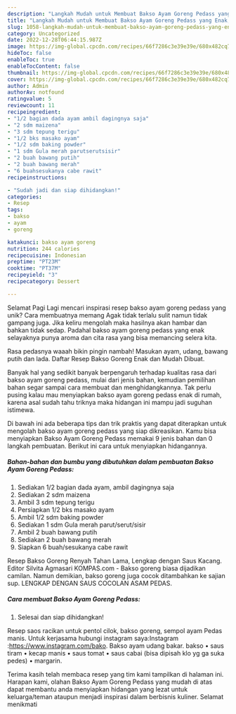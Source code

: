 ```yaml
---
description: "Langkah Mudah untuk Membuat Bakso Ayam Goreng Pedass yang Enak, Enak"
title: "Langkah Mudah untuk Membuat Bakso Ayam Goreng Pedass yang Enak, Enak"
slug: 1058-langkah-mudah-untuk-membuat-bakso-ayam-goreng-pedass-yang-enak-enak
category: Uncategorized
date: 2022-12-28T06:44:15.987Z
image: https://img-global.cpcdn.com/recipes/66f7286c3e39e39e/680x482cq70/bakso-ayam-goreng-pedass-foto-resep-utama.jpg
hideToc: false
enableToc: true
enableTocContent: false
thumbnail: https://img-global.cpcdn.com/recipes/66f7286c3e39e39e/680x482cq70/bakso-ayam-goreng-pedass-foto-resep-utama.jpg
cover: https://img-global.cpcdn.com/recipes/66f7286c3e39e39e/680x482cq70/bakso-ayam-goreng-pedass-foto-resep-utama.jpg
author: Admin
authorAv: notfound
ratingvalue: 5
reviewcount: 11
recipeingredient:
- "1/2 bagian dada ayam ambil dagingnya saja"
- "2 sdm maizena"
- "3 sdm tepung terigu"
- "1/2 bks masako ayam"
- "1/2 sdm baking powder"
- "1 sdm Gula merah parutserutsisir"
- "2 buah bawang putih"
- "2 buah bawang merah"
- "6 buahsesukanya cabe rawit"
recipeinstructions:

- "Sudah jadi dan siap dihidangkan!"
categories:
- Resep
tags:
- bakso
- ayam
- goreng

katakunci: bakso ayam goreng 
nutrition: 244 calories
recipecuisine: Indonesian
preptime: "PT23M"
cooktime: "PT37M"
recipeyield: "3"
recipecategory: Dessert

---
```



Selamat Pagi Lagi mencari inspirasi resep bakso ayam goreng pedass yang unik? Cara membuatnya memang Agak tidak terlalu sulit namun tidak gampang juga. Jika keliru mengolah maka hasilnya akan hambar dan bahkan tidak sedap. Padahal bakso ayam goreng pedass yang enak selayaknya punya aroma dan cita rasa yang bisa memancing selera kita.


Rasa pedasnya waaah bikin pingin nambah! Masukan ayam, udang, bawang putih dan lada. Daftar Resep Bakso Goreng Enak dan Mudah Dibuat.

Banyak hal yang sedikit banyak berpengaruh terhadap kualitas rasa dari bakso ayam goreng pedass, mulai dari jenis bahan, kemudian pemilihan bahan segar sampai cara membuat dan menghidangkannya. Tak perlu pusing kalau mau menyiapkan bakso ayam goreng pedass enak di rumah, karena asal sudah tahu triknya maka hidangan ini mampu jadi suguhan istimewa.


Di bawah ini ada beberapa tips dan trik praktis yang dapat diterapkan untuk mengolah bakso ayam goreng pedass yang siap dikreasikan. Kamu bisa menyiapkan Bakso Ayam Goreng Pedass memakai 9 jenis bahan dan 0 langkah pembuatan. Berikut ini cara untuk menyiapkan hidangannya.

<!--inarticleads1-->

##### Bahan-bahan dan bumbu yang dibutuhkan dalam pembuatan Bakso Ayam Goreng Pedass:

1. Sediakan 1/2 bagian dada ayam, ambil dagingnya saja
1. Sediakan 2 sdm maizena
1. Ambil 3 sdm tepung terigu
1. Persiapkan 1/2 bks masako ayam
1. Ambil 1/2 sdm baking powder
1. Sediakan 1 sdm Gula merah parut/serut/sisir
1. Ambil 2 buah bawang putih
1. Sediakan 2 buah bawang merah
1. Siapkan 6 buah/sesukanya cabe rawit


Resep Bakso Goreng Renyah Tahan Lama, Lengkap dengan Saus Kacang. Editor Silvita Agmasari KOMPAS.com - Bakso goreng biasa dijadikan camilan. Namun demikian, bakso goreng juga cocok ditambahkan ke sajian sup. LENGKAP DENGAN SAUS COCOLAN ASAM PEDAS. 

<!--inarticleads2-->

##### Cara membuat Bakso Ayam Goreng Pedass:


1. Selesai dan siap dihidangkan!

Resep saos racikan untuk pentol cilok, bakso goreng, sempol ayam Pedas manis. Untuk kerjasama hubungi instagram saya:Instagram :https://www.instagram.com/bako. Bakso ayam udang bakar. bakso • saus tiram • kecap manis • saus tomat • saus cabai (bisa dipisah klo yg ga suka pedes) • margarin. 

Terima kasih telah membaca resep yang tim kami tampilkan di halaman ini. Harapan kami, olahan Bakso Ayam Goreng Pedass yang mudah di atas dapat membantu anda menyiapkan hidangan yang lezat untuk keluarga/teman ataupun menjadi inspirasi dalam berbisnis kuliner. Selamat menikmati
